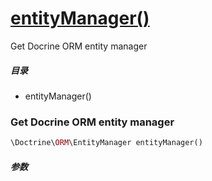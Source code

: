 [entityManager()](http://twinh.github.com/widget/api/entityManager)
===================================================================

Get Docrine ORM entity manager

##### 目录
* entityManager()

### Get Docrine ORM entity manager
```php
\Doctrine\ORM\EntityManager entityManager()
```

##### 参数

